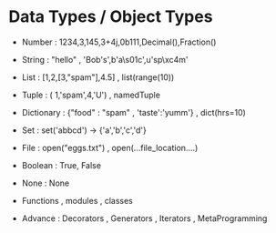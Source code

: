 # Data Types / Object Types

- Number : 1234,3,145,3+4j,0b111,Decimal(),Fraction()
- String : "hello" , 'Bob's',b'a\s01c',u'sp\xc4m'
- List : [1,2,[3,"spam"],4.5] , list(range(10))
- Tuple : ( 1,'spam',4,'U') , namedTuple
- Dictionary : {"food" : "spam" , 'taste':'yumm'} , dict(hrs=10)

- Set : set('abbcd') -> {'a','b','c','d'}

- File : open("eggs.txt") , open(...file_location....)

- Boolean : True, False
- None : None
- Functions , modules , classes

- Advance : Decorators , Generators , Iterators , MetaProgramming


<!-- Hp@DESKTOP-IDIA3RH MINGW64 ~/Desktop/Programing/python (main)        
$ python
Python 3.11.0 (main, Oct 24 2022, 18:26:48) [MSC v.1933 64 bit (AMD64Type "help", "copyright", "credits" or "license" for more information>>> 2+2
>>> 4.5*7                                                            )] on win32
>>> 2**100                                                           .
>>> import math
3.141592653589793
>>> random.random()
>>> random.choice([1,2,3,4,5])
1
>>> random.choice([1,2,3,4,5])
>>> random.choice([1,2,3,4,5])
4
>>> random.choice([1,2,3,4,5])
3
>>> username = "yatik"
>>> len(username)
5
>>> username[0]
'y'
>>> username[4]
'k'
>>> username[0] = 'A'
Traceback (most recent call last):
  File "<stdin>", line 1, in <module>
TypeError: 'str' object does not support item assignment
>>> username[-2]
'at'
>>> username[3:]
>>> def(username)
    def(username)
SyntaxError: invalid syntax
['__add__', '__class__', '__contains__', '__delattr__', '__dir__', '_', '__mod__', '__mul__', '__ne__', '__new__', '__reduce__', '__reduce_', '__str__', '__subclasshook__', 'capitalize', 'casefold', 'center', 'count', 'encode', 'endswith', 'expandtabs', 'find', 'format', 'format_map', 'index', 'isalnum', 'isalpha', 'isascii', 'isdecimal', 'isde', 'istitle', 'isupper', 'join', 'ljust', 'lower', 'lstrip', 'maketrans', 'partition', 'removeprefix', 'removesuffix', 'replace', 'rfind', 'rindex', 'rjust', 'rpartition', 'rsplit', 'rstrip', 'split', 'spliper', 'zfill']
>>>
[1, 2, [3, 'hel'], 4]
>>> myList = ['U']
>>> myList
['U']
>>> myList = [1,2,[3,"hel"],4 , 'U']
>>> len(myList)
5
>>> myList[2]
[3, 'hel']
>>> myList[-1]
'U'
>>> myList[2:]
[[3, 'hel'], 4, 'U']
>>> myList[:4]
[1, 2, [3, 'hel'], 4]
>>>
>>> myDict = {'one':"welcome" , "two":'yatik'}
{'one': 'welcome', 'two': 'yatik'}
Traceback (most recent call last):
AttributeError: 'dict' object has no attribute 'one'
>>> myDict[one]
Traceback (most recent call last):
  File "<stdin>", line 1, in <module>
NameError: name 'one' is not defined. Did you mean: 'None'?
>>> myDict['one']
'welcome'
>>> myDict['two']
'yatik'
>>>
>>> myTuple = (>>>
>>>
>>> myTuple = (1,2,3,"4")
>>> myTuple
(1, 2, 3, '4')
>>> myTuple[0]
1
>>> myTuple[3]
'4'
>>> myTuple[-1]
'4'
>>> myTuple[1:]
(2, 3, '4')
>>> myTuple[:3]
(1, 2, 3)
>>> myTuple[1:3]
(2, 3)
>>> len(myTuple)
4 -->